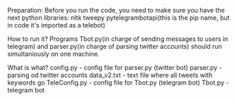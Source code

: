 Preparation:
Before you run the code, you need to make sure you have the next python libraries:
nltk
tweepy
pytelegrambotapi(this is the pip name, but in code it's imported as a telebot)

How to run it?
Programs Tbot.py(in charge of sending messages to users in telegram) and parser.py(in charge of parsing twitter accounts) should run simultaniously on one machine.

What is what?
config.py - config file for parser.py (twitter bot)
parser.py - parsing od twitter accounts
data_v2.txt - text file where all tweets with keywords go
TeleConfig.py - config file for Tbot.py (telegram bot)
Tbot.py - telegram bot
